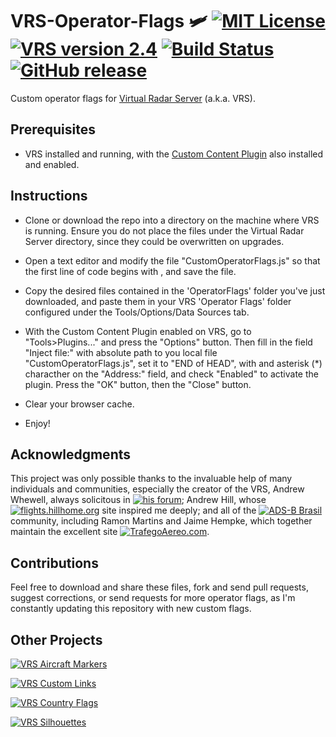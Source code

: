 # VRS-Operator-Flags 🛩️ [![MIT License](https://img.shields.io/badge/License-MIT-red.svg)](LICENSE) [![VRS version 2.4](https://img.shields.io/badge/VRS-v2.4-blue.svg)](http://virtualradarserver.co.uk/Download.aspx) [![Build Status](https://travis-ci.org/dedevillela/VRS-Operator-Flags.svg?branch=master)](https://travis-ci.org/dedevillela/VRS-Operator-Flags) [![GitHub release](https://img.shields.io/github/release/dedevillela/VRS-Operator-Flags.svg)](https://github.com/dedevillela/VRS-Operator-Flags/releases) 

Custom operator flags for [Virtual Radar Server](https://www.virtualradarserver.co.uk "Virtual Radar Server's Homepage") (a.k.a. VRS).

## Prerequisites
- VRS installed and running, with the [Custom Content Plugin](http://www.virtualradarserver.co.uk/documentation/CustomContent/Default.aspx "Custom Content Plugin") also installed and enabled.

## Instructions
- Clone or download the repo into a directory on the machine where VRS is running. Ensure you do not place the files under the Virtual Radar Server directory, since they could be overwritten on upgrades.

- Open a text editor and modify the file "CustomOperatorFlags.js" so that the first line of code begins with <script> and the last line ends with </script>, and save the file.

- Copy the desired files contained in the 'OperatorFlags' folder you've just downloaded, and paste them in your VRS 'Operator Flags' folder configured under the Tools/Options/Data Sources tab.

- With the Custom Content Plugin enabled on VRS, go to "Tools>Plugins..." and press the "Options" button. Then fill in the field "Inject file:" with absolute path to you local file "CustomOperatorFlags.js", set it to "END of HEAD", with and asterisk (*) characther on the "Address:" field, and check "Enabled" to activate the plugin. Press the "OK" button, then the "Close" button.

- Clear your browser cache.

- Enjoy!

## Acknowledgments
This project was only possible thanks to the invaluable help of many individuals and communities, especially the creator of the VRS, Andrew Whewell, always solicitous in [![his forum](https://img.shields.io/badge/VRS-Forum-blue.svg)](https://forum.virtualradarserver.co.uk/); Andrew Hill, whose [![flights.hillhome.org](https://img.shields.io/badge/flights-hillhome.org-ADD6FF.svg)](http://flights.hillhome.org/) site inspired me deeply; and all of the [![ADS-B Brasil](https://img.shields.io/badge/ADS--B-Brasil-lightgrey.svg)](http://bradsb.com/forum/index.php) community, including Ramon Martins and Jaime Hempke, which together maintain the excellent site [![TrafegoAereo.com](https://img.shields.io/badge/Trafego-Aereo-yellowgreen.svg)](http://trafegoaereo.com/).

## Contributions
Feel free to download and share these files, fork and send pull requests, suggest corrections, or send requests for more operator flags, as I'm constantly updating this repository with new custom flags.

## Other Projects

[![VRS Aircraft Markers](https://img.shields.io/badge/VRS-Aircraft_Markers-orange.svg)](https://github.com/dedevillela/VRS-Aircraft-Markers)

[![VRS Custom Links](https://img.shields.io/badge/VRS-Custom_Links-yellow.svg)](https://github.com/dedevillela/VRS-Custom-links/)

[![VRS Country Flags](https://img.shields.io/badge/VRS-Country_Flags-green.svg)](https://github.com/dedevillela/VRS-Country-Flags)

[![VRS Silhouettes](https://img.shields.io/badge/VRS-Silhouettes-brightgreen.svg)](https://github.com/dedevillela/VRS-Silhouettes/)

